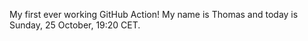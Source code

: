 My first ever working GitHub Action!
My name is Thomas and today is Sunday, 25 October, 19:20 CET. 
